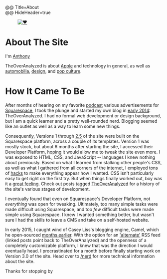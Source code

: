 @@ Title=About  
@@ HideHeader=true  

<figure class="figright">
	<a class="nohover" href="http://d.pr/i/1d53F+">
		<img src="http://d.pr/i/1d53F+" alt="❤️">
	</a>
</figure>

<h1 id="info"><i class="fa fa-user fa-fw"></i>About The Site</h1>

I'm [Anthony][ant] <i class="fa fa-child fa-fw"></i>

TheOverAnalyzed is about [Apple](http://www.theoveranalyzed.net/tags/Apple) and technology in general, as well as [automobilia](http://www.theoveranalyzed.net/tags/cars), [design](http://www.theoveranalyzed.net/tags/design), and [pop culture](http://www.theoveranalyzed.net/tags/culture).

<h1 id="howitcametobe"><i class="fa fa-history fa-fw"></i>How It Came To Be</h1>

After months of hearing on my favorite [podcast][atp] various advertisements for [Squarespace][ss], I took the plunge and started my own blog in [early 2014][ear]: TheOverAnalyzed. I had no formal web development or design background, but I am a quick learner and a pretty well-rounded nerd. Blogging seemed like an outlet as well as a way to learn some new things.

Consequently, Versions 1 through [2.5][instagram] of the site were built on the Squarespace platform, across a couple of its templates. Version 1 was mostly stock, but about 6 months after starting the site, I accessed their Developer Platform, hoping it would allow me to tweak the site even more. I was exposed to HTML, CSS, and JavaScript -- languages I knew nothing about previously. Based on what I learned from stalking other people's CSS, as well as what I gathered from all corners of the internet, I employed tons of [hacks][hacks] to make everything appear how I wanted. CSS isn't particularly easy to get right on the first try. But when things finally worked out, boy was it a [great feeling][twitter]. Check out posts tagged [TheOverAnalyzed][toa] for a history of the site's various stages of development.

I eventually found that even on Squarespace's Developer Platform, not *everything* was open for tweaking. Ultimately, too many simple tasks were made difficult using Squarespace, and too *few* difficult tasks were made simple using Squarespace. I knew I wanted something better, but wasn't sure I had the skills to leave a CMS and take on a self-hosted website.

In early 2015, I caught wind of Casey Liss's blogging engine, Camel, which he open-sourced [months earlier][caseyliss]. With the option for an ['alternate'][rssa] RSS feed (linked posts point back to TheOverAnalyzed) and the openness of a completely customizable platform, I knew that was the direction I would eventually head. I procrastinated for a month before finally starting work on Version 3.0 of the site. Head over to [/nerd][nerd] for more technical information about the site.

Thanks for stopping by <i class="fa fa-bicycle fa-fw"></i>

[ant]: http://www.twitter.com/toniwonkanobi
[atp]: http://atp.fm
[caseyliss]: http://www.caseyliss.com/2014/5/2/camel-open-sourced
[ear]: https://twitter.com/TheOverAnalyzed/status/430233457029947392
[hacks]: http://www.theoveranalyzed.net/tags/Squarespace
[instagram]: https://instagram.com/p/2oFqCowLyD/?taken-by=theoveranalyzed
[nerd]: http://www.theoveranalyzed.net/nerd
[ss]: http://www.squarespace.com
[toa]: http://www.theoveranalyzed.net/tags/TheOverAnalyzed
[rssa]: http://www.theoveranalyzed.net/rss-alternate
[twitter]: https://twitter.com/caseyliss/status/601133285356531712